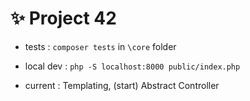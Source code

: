 # :sparkles: Project 42

- tests : `composer tests` in `\core` folder

- local dev : `php -S localhost:8000 public/index.php`

- current : Templating, (start) Abstract Controller
